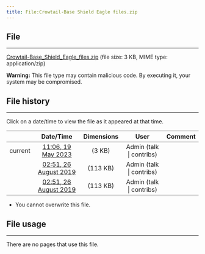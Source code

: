 ```yaml
---
title: File:Crowtail-Base Shield Eagle files.zip
---
```


## File
--------

[Crowtail-Base_Shield_Eagle_files.zip](https://wiki.elecrow.com/images/e/e4/Crowtail-Base_Shield_Eagle_files.zip) (file size: 3 KB, MIME type: application/zip)

**Warning:** This file type may contain malicious code. By executing it, your system may be compromised.

## File history
--------

Click on a date/time to view the file as it appeared at that time.

  |         |                          Date/Time                           | Dimensions |                             User                             | Comment |
  | :-----: | :----------------------------------------------------------: | :--------: | :----------------------------------------------------------: | :-----: |
  | current | [11:06, 19 May 2023](https://wiki.elecrow.com/images/e/e4/Crowtail-Base_Shield_Eagle_files.zip) |  (3 KB)  | Admin (talk \| contribs) |         |
  |         | [02:51, 26 August 2019](https://wiki.elecrow.com/images/archive/e/e4/20230519110628%21Crowtail-Base_Shield_Eagle_files.zip) | (113 KB)  | Admin (talk \| contribs) |         |
  |         | [02:51, 26 August 2019](https://wiki.elecrow.com/images/archive/e/e4/20230519110628%21Crowtail-Base_Shield_Eagle_files.zip) | (113 KB)  | Admin (talk \| contribs) |         |

  - You cannot overwrite this file.

## File usage
--------

There are no pages that use this file.